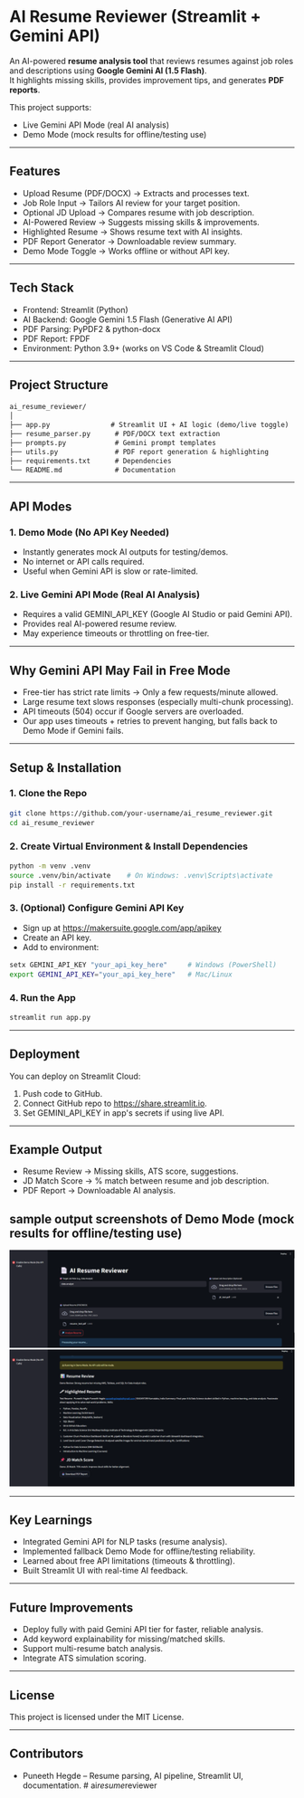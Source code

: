 
# AI Resume Reviewer (Streamlit + Gemini API)

An AI-powered **resume analysis tool** that reviews resumes against job roles and descriptions using **Google Gemini AI (1.5 Flash)**.  
It highlights missing skills, provides improvement tips, and generates **PDF reports**.

This project supports:
- Live Gemini API Mode (real AI analysis)  
- Demo Mode (mock results for offline/testing use)  

---

## Features
- Upload Resume (PDF/DOCX) → Extracts and processes text.
- Job Role Input → Tailors AI review for your target position.
- Optional JD Upload → Compares resume with job description.
- AI-Powered Review → Suggests missing skills & improvements.
- Highlighted Resume → Shows resume text with AI insights.
- PDF Report Generator → Downloadable review summary.
- Demo Mode Toggle → Works offline or without API key.

---

## Tech Stack
- Frontend: Streamlit (Python)
- AI Backend: Google Gemini 1.5 Flash (Generative AI API)
- PDF Parsing: PyPDF2 & python-docx
- PDF Report: FPDF
- Environment: Python 3.9+ (works on VS Code & Streamlit Cloud)

---

## Project Structure
```
ai_resume_reviewer/
│
├── app.py               # Streamlit UI + AI logic (demo/live toggle)
├── resume_parser.py      # PDF/DOCX text extraction
├── prompts.py            # Gemini prompt templates
├── utils.py              # PDF report generation & highlighting
├── requirements.txt      # Dependencies
└── README.md             # Documentation
```

---

## API Modes

### 1. Demo Mode (No API Key Needed)
- Instantly generates mock AI outputs for testing/demos.
- No internet or API calls required.
- Useful when Gemini API is slow or rate-limited.

### 2. Live Gemini API Mode (Real AI Analysis)
- Requires a valid GEMINI_API_KEY (Google AI Studio or paid Gemini API).
- Provides real AI-powered resume review.
- May experience timeouts or throttling on free-tier.

---

## Why Gemini API May Fail in Free Mode
- Free-tier has strict rate limits → Only a few requests/minute allowed.
- Large resume text slows responses (especially multi-chunk processing).
- API timeouts (504) occur if Google servers are overloaded.
- Our app uses timeouts + retries to prevent hanging, but falls back to Demo Mode if Gemini fails.

---

## Setup & Installation

### 1. Clone the Repo
```bash
git clone https://github.com/your-username/ai_resume_reviewer.git
cd ai_resume_reviewer
```

### 2. Create Virtual Environment & Install Dependencies
```bash
python -m venv .venv
source .venv/bin/activate    # On Windows: .venv\Scripts\activate
pip install -r requirements.txt
```

### 3. (Optional) Configure Gemini API Key
- Sign up at https://makersuite.google.com/app/apikey
- Create an API key.
- Add to environment:
```bash
setx GEMINI_API_KEY "your_api_key_here"     # Windows (PowerShell)
export GEMINI_API_KEY="your_api_key_here"   # Mac/Linux
```

### 4. Run the App
```bash
streamlit run app.py
```

---

## Deployment
You can deploy on Streamlit Cloud:
1. Push code to GitHub.
2. Connect GitHub repo to https://share.streamlit.io.
3. Set GEMINI_API_KEY in app's secrets if using live API.

---

## Example Output
- Resume Review → Missing skills, ATS score, suggestions.
- JD Match Score → % match between resume and job description.
- PDF Report → Downloadable AI analysis.

## sample output screenshots of Demo Mode (mock results for offline/testing use)  
![alt text](image.png)
![alt text](image-1.png)

---

## Key Learnings
- Integrated Gemini API for NLP tasks (resume analysis).
- Implemented fallback Demo Mode for offline/testing reliability.
- Learned about free API limitations (timeouts & throttling).
- Built Streamlit UI with real-time AI feedback.

---

## Future Improvements
- Deploy fully with paid Gemini API tier for faster, reliable analysis.
- Add keyword explainability for missing/matched skills.
- Support multi-resume batch analysis.
- Integrate ATS simulation scoring.

---

## License
This project is licensed under the MIT License.

---

## Contributors
- Puneeth Hegde – Resume parsing, AI pipeline, Streamlit UI, documentation.
#   a i _ r e s u m e _ r e v i e w e r 
 
 